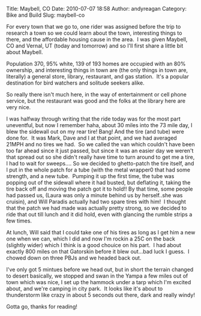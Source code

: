 Title: Maybell, CO
Date: 2010-07-07 18:58
Author: andyreagan
Category: Bike and Build
Slug: maybell-co

For every town that we go to, one rider was assigned before the trip to
research a town so we could learn about the town, interesting things to
there, and the affordable housing cause in the area.  I was given
Maybell, CO and Vernal, UT (today and tomorrow) and so I'll first share
a little bit about Maybell.

Population 370, 95% white, 139 of 193 homes are occupied with an 80%
ownership, and interesting things in town are (the only things in town
are, literally) a general store, library, restaurant, and gas station. 
It's a popular destination for bird watchers and solitude seekers alike.

So really there isn't much here, in the way of entertainment or cell
phone service, but the restaurant was good and the folks at the library
here are very nice.

I was halfway through writing that the ride today was for the most part
uneventful, but now I remember haha, about 30 miles into the 73 mile
day, I blew the sidewall out on my rear tire! Bang! And the tire (and
tube) were done for.  It was Mark, Dave and I at that point, and we had
averaged 21MPH and no tires we had.  So we called the van which couldn't
have been too far ahead since it just passed, but since it was an easier
day we weren't that spread out so she didn't really have time to turn
around to get me a tire, I had to wait for sweeps.... So we decided to
ghetto-patch the tire itself, and I put in the whole patch for a tube
(with the metal wrapper0 that had some strength, and a new tube. 
Pumping it up the first time, the tube was popping out of the sidewall
where it had busted, but deflating it, taking the tire back off and
moving the patch got it to hold!! By that time, some people had passed
us, (Laura was only a minute behind us by herself..she was cruisin), and
Will Paradis actually had two spare tires with him!  I thought that the
patch we had made was actually pretty strong, so we decided to ride that
out till lunch and it did hold, even with glancing the rumble strips a
few times.

At lunch, Will said that I could take one of his tires as long as I get
him a new one when we can, which I did and now I'm rockin a 25C on the
back (slightly wider) which I think is a good chouice on his part.  I
had about exactly 800 miles on that Gatorskin before it blew out...bad
luck I guess.  I chowed down on three PBJs and we headed back out.

I've only got 5 mintues before we head out, but in short the terrain
changed to desert basically, we stopped and swan in the Yampa a few
miles out of town which was nice, I set up the hammock under a tarp
which I'm excited about, and we're camping in city park.  It looks like
it's about to thunderstorm like crazy in about 5 seconds out there, dark
and really windy!

Gotta go, thanks for reading!
